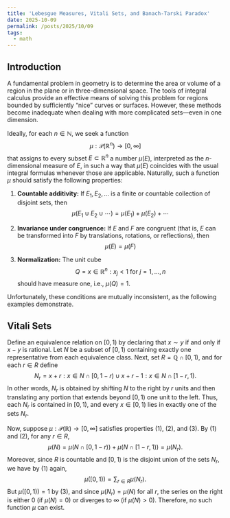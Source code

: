 ```yaml
---
title: 'Lebesgue Measures, Vitali Sets, and Banach-Tarski Paradox'
date: 2025-10-09
permalink: /posts/2025/10/09
tags:
  - math
---
```

## Introduction 
A fundamental problem in geometry is to determine the area or volume of a region in the plane or in three-dimensional space. The tools of integral calculus provide an effective means of solving this problem for regions bounded by sufficiently “nice” curves or surfaces. However, these methods become inadequate when dealing with more complicated sets—even in one dimension.

Ideally, for each $n \in \mathbb{N}$, we seek a function
$$\mu : \mathcal{P}(\mathbb{R}^n) \to [0, \infty]$$
that assigns to every subset $E \subset \mathbb{R}^n$ a number $\mu(E)$, interpreted as the $n$-dimensional measure of $E$, in such a way that $\mu(E)$ coincides with the usual integral formulas whenever those are applicable. Naturally, such a function $\mu$ should satisfy the following properties:

1. **Countable additivity:**
   If $E_1, E_2, \dots$ is a finite or countable collection of disjoint sets, then
   $$\mu(E_1 \cup E_2 \cup \cdots) = \mu(E_1) + \mu(E_2) + \cdots$$

2. **Invariance under congruence:**
   If $E$ and $F$ are congruent (that is, $E$ can be transformed into $F$ by translations, rotations, or reflections), then
   $$\mu(E) = \mu(F)$$

3. **Normalization:**
   The unit cube
   $$Q = { x \in \mathbb{R}^n : x_j < 1 \text{ for } j = 1, \dots, n }$$
   should have measure one, i.e., $\mu(Q) = 1$.

Unfortunately, these conditions are mutually inconsistent, as the following examples demonstrate.

## Vitali Sets
Define an equivalence relation on $[0, 1)$ by declaring that $x \sim y$ if and only if $x - y$ is rational. Let $N$ be a subset of $[0, 1)$ containing exactly one representative from each equivalence class. Next, set $R = \mathbb{Q} \cap [0, 1)$, and for each $r \in R$ define
$$
N_r = {x + r : x \in N \cap [0, 1 - r)} \cup {x + r - 1 : x \in N \cap [1 - r, 1)}.
$$
In other words, $N_r$ is obtained by shifting $N$ to the right by $r$ units and then translating any portion that extends beyond $[0, 1)$ one unit to the left. Thus, each $N_r$ is contained in $[0, 1)$, and every $x \in [0, 1)$ lies in exactly one of the sets $N_r$.

Now, suppose $\mu : \mathcal{P}(\mathbb{R}) \to [0, \infty]$ satisfies properties (1), (2), and (3). By (1) and (2), for any $r \in R$,
$$
\mu(N) = \mu(N \cap [0, 1 - r)) + \mu(N \cap [1 - r, 1)) = \mu(N_r).
$$
Moreover, since $R$ is countable and $[0, 1)$ is the disjoint union of the sets $N_r$, we have by (1) again,
$$
\mu([0, 1)) = \sum_{r \in R} \mu(N_r).
$$
But $\mu([0, 1)) = 1$ by (3), and since $\mu(N_r) = \mu(N)$ for all $r$, the series on the right is either $0$ (if $\mu(N) = 0$) or diverges to $\infty$ (if $\mu(N) > 0$). Therefore, no such function $\mu$ can exist.

